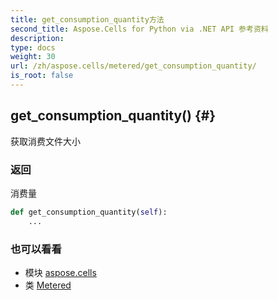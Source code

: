 ```yaml
---
title: get_consumption_quantity方法
second_title: Aspose.Cells for Python via .NET API 参考资料
description:
type: docs
weight: 30
url: /zh/aspose.cells/metered/get_consumption_quantity/
is_root: false
---
```

##  get_consumption_quantity() {#}
获取消费文件大小


### 返回

消费量


```python
def get_consumption_quantity(self):
    ...
```





### 也可以看看
* 模块 [aspose.cells](../../)
* 类 [Metered](/cells/python-net/zh/aspose.cells/metered)
